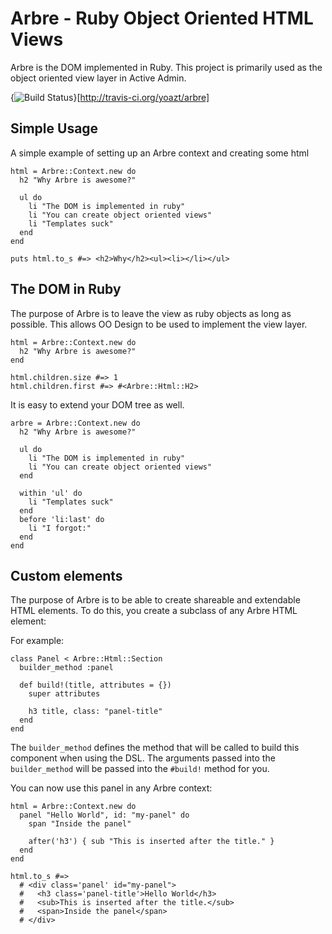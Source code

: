 # Arbre - Ruby Object Oriented HTML Views

Arbre is the DOM implemented in Ruby. This project is primarily used as
the object oriented view layer in Active Admin.

{<img src="https://secure.travis-ci.org/yoazt/arbre.png?branch=master" alt="Build Status" />}[http://travis-ci.org/yoazt/arbre]

## Simple Usage

A simple example of setting up an Arbre context and creating some html

    html = Arbre::Context.new do
      h2 "Why Arbre is awesome?"

      ul do
        li "The DOM is implemented in ruby"
        li "You can create object oriented views"
        li "Templates suck"
      end
    end

    puts html.to_s #=> <h2>Why</h2><ul><li></li></ul>


## The DOM in Ruby

The purpose of Arbre is to leave the view as ruby objects as long
as possible. This allows OO Design to be used to implement the view layer.


    html = Arbre::Context.new do
      h2 "Why Arbre is awesome?"
    end

    html.children.size #=> 1
    html.children.first #=> #<Arbre::Html::H2>

It is easy to extend your DOM tree as well.

    arbre = Arbre::Context.new do
      h2 "Why Arbre is awesome?"

      ul do
        li "The DOM is implemented in ruby"
        li "You can create object oriented views"
      end

      within 'ul' do
        li "Templates suck"
      end
      before 'li:last' do
        li "I forgot:"
      end
    end

## Custom elements

The purpose of Arbre is to be able to create shareable and extendable HTML
elements. To do this, you create a subclass of any Arbre HTML element:

For example:

    class Panel < Arbre::Html::Section
      builder_method :panel

      def build!(title, attributes = {})
        super attributes

        h3 title, class: "panel-title"
      end
    end

The `builder_method` defines the method that will be called to build this component
when using the DSL. The arguments passed into the `builder_method` will be passed
into the `#build!` method for you.

You can now use this panel in any Arbre context:

    html = Arbre::Context.new do
      panel "Hello World", id: "my-panel" do
        span "Inside the panel"

        after('h3') { sub "This is inserted after the title." }
      end
    end

    html.to_s #=>
      # <div class='panel' id="my-panel">
      #   <h3 class='panel-title'>Hello World</h3>
      #   <sub>This is inserted after the title.</sub>
      #   <span>Inside the panel</span>
      # </div>
